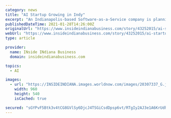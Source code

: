 ```yaml
---
category: news
title: "AI Startup Growing in Indy"
excerpt: "An Indianapolis-based Software-as-a-Service company is planning to expand its central Indiana operations. Catipult.AI, which has developed an artificial intelligence platform to help businesses manage"
publishedDateTime: 2021-01-28T14:26:00Z
originalUrl: "https://www.insideindianabusiness.com/story/43252015/ai-startup-growing-in-indy"
webUrl: "https://www.insideindianabusiness.com/story/43252015/ai-startup-growing-in-indy"
type: article

provider:
  name: INside INdiana Business
  domain: insideindianabusiness.com

topics:
  - AI

images:
  - url: "https://INSIDEINDIANA.images.worldnow.com/images/20307337_G.jpg?lastEditedDate=1611824691000"
    width: 960
    height: 540
    isCached: true

secured: "sGYPvF5Btk3v4tCG8GVlSy6DjcJ4TSGiCsdDpsp6vt/RTgIy2AJ3e1A6KrUdhZ/nrNuotYwUNEreAbd31frcCsQ/IdMKQYURAvE/wyIwFYwrDEyvzhW7M2x47Os3NMqRhJTUKcd4iU20ib0sYxWKHIXucUNs+yyH6QcLRB4t7tuU786xhfC/WuR3pAz5JNKZ8iDA6Ozdqs04dp9103HD97/TB12Y+G2t5AlaTbP/riGYF6mSTX+bkiMw0Rd4zgWDqTamabmwAAh6CEdXERRLH3dYDl0Q5ocIPX6Xp05LQz/IT+Y2l4tZpaA7tWsAXkaBrIk1Pu9MuvcHugYXUabDIJl2g1B/AK1XZyhE3rp1XaQ=;VtpMd7Ff6BU/JSGEhhFAsQ=="
---
```


